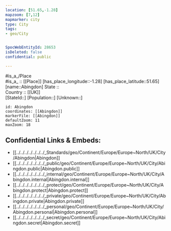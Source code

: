 ```yaml
---
location: [51.65,-1.28] 
mapzoom: [7,12] 
mapmarker: city 
type: City
tags:
- geo/City


SpocWebEntityId: 28653
isDeleted: false
confidential: public

---
```

#is_a_/Place  
#is_a_ :: [[Place]] 
[has_place_longitude::-1.28] 
[has_place_latitude::51.65] 
[name::Abingdon] 
State ::  
Country :: [[UK]]  
[StateId::] 
[Population::] 
[Unknown::] 


```leaflet
id: Abingdon
coordinates: [[Abingdon]] 
markerFile: [[Abingdon]] 
defaultZoom: 11 
maxZoom: 18
```


## Confidential Links & Embeds: 
- [[../../../../../../../_Standards/geo/Continent/Europe/Europe~North/UK/City/Abingdon|Abingdon]] 
- [[../../../../../../../_public/geo/Continent/Europe/Europe~North/UK/City/Abingdon.public|Abingdon.public]] 
- [[../../../../../../../_internal/geo/Continent/Europe/Europe~North/UK/City/Abingdon.internal|Abingdon.internal]] 
- [[../../../../../../../_protect/geo/Continent/Europe/Europe~North/UK/City/Abingdon.protect|Abingdon.protect]] 
- [[../../../../../../../_private/geo/Continent/Europe/Europe~North/UK/City/Abingdon.private|Abingdon.private]] 
- [[../../../../../../../_personal/geo/Continent/Europe/Europe~North/UK/City/Abingdon.personal|Abingdon.personal]] 
- [[../../../../../../../_secret/geo/Continent/Europe/Europe~North/UK/City/Abingdon.secret|Abingdon.secret]] 

